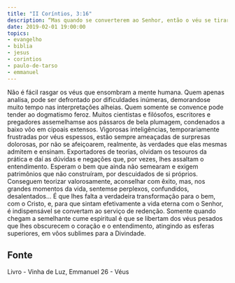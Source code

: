 ```yaml
---
title: "II Coríntios, 3:16"
description: “Mas quando se converterem ao Senhor, então o véu se tirará.” Paulo (II Coríntios, 3:16)
date: 2019-02-01 19:00:00
topics: 
- evangelho
- biblia
- jesus
- corintios
- paulo-de-tarso
- emmanuel
---
```


Não é fácil rasgar os véus que ensombram a mente humana.
Quem apenas analisa, pode ser defrontado por dificuldades inúmeras,
demorando­se muito tempo nas interpretações alheias.
Quem somente se convence pode tender ao dogmatismo feroz.
Muitos cientistas e filósofos, escritores e pregadores assemelham­se aos
pássaros de bela plumagem, condenados a baixo vôo em cipoais extensos. Vigorosas
inteligências, temporariamente frustradas por véus espessos, estão sempre
ameaçadas de surpresas dolorosas, por não se afeiçoarem, realmente, às verdades
que elas mesmas admitem e ensinam.
Exportadores de teorias, olvidam os tesouros da prática e daí as dúvidas e
negações que, por vezes, lhes assaltam o entendimento.
Esperam o bem que ainda não semearam e exigem patrimônios que não
construíram, por descuidados de si próprios.
Conseguem teorizar valorosamente, aconselhar com êxito, mas, nos grandes
momentos da vida, sentem­se perplexos, confundidos, desalentados... É que lhes
falta a verdadeira transformação para o bem, com o Cristo, e, para que sintam
efetivamente a vida eterna com o Senhor, é indispensável se convertam ao serviço
de redenção. Somente quando chegam a semelhante cume espiritual é que se
libertam dos véus pesados que lhes obscurecem o coração e o entendimento,
atingindo as esferas superiores, em vôos sublimes para a Divindade.




## Fonte
Livro - Vinha de Luz, Emmanuel
26 - Véus
